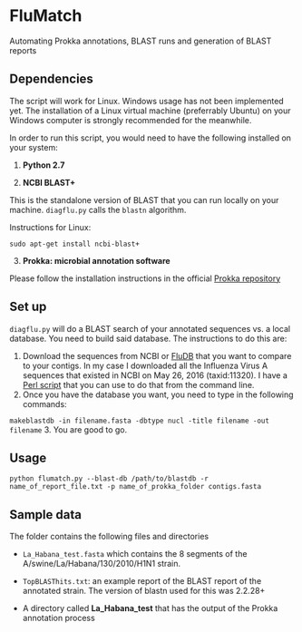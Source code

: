 # FluMatch
Automating Prokka annotations, BLAST runs and generation of BLAST reports

## Dependencies

The script will work for Linux. Windows usage has not been implemented yet. The installation of a Linux virtual machine (preferrably Ubuntu) on your Windows computer is strongly recommended for the meanwhile.

In order to run this script, you would need to have the following installed on your system:

1. __Python 2.7__

2. __NCBI BLAST+__
  
  This is the standalone version of BLAST that you can run locally on your machine. `diagflu.py` calls the `blastn` algorithm.

  Instructions for Linux:

  `sudo apt-get install ncbi-blast+`
  
3. __Prokka: microbial annotation software__
  
  Please follow the installation instructions in the official [Prokka repository](https://github.com/tseemann/prokka)
  
## Set up 

`diagflu.py` will do a BLAST search of your annotated sequences vs. a local database. You need to build said database. The instructions to do this are:

1. Download the sequences from NCBI or [FluDB](fludb.org) that you want to compare to your contigs. In my case I downloaded all the Influenza Virus A sequences that existed in NCBI on May 26, 2016 (taxid:11320). I have a [Perl script](https://gist.github.com/ropolomx/1155bf740716d488f83b6f905fc2327d) that you can use to do that from the command line.
2. Once you have the database you want, you need to type in the following commands:

  `makeblastdb -in filename.fasta -dbtype nucl -title filename -out filename`
3. You are good to go.

## Usage

`python flumatch.py --blast-db /path/to/blastdb -r name_of_report_file.txt -p name_of_prokka_folder contigs.fasta`

## Sample data

The folder contains the following files and directories 

* `La_Habana_test.fasta` which contains the 8 segments of the A/swine/La/Habana/130/2010/H1N1 strain.

* `TopBLASThits.txt`: an example report of the BLAST report of the annotated strain. The version of blastn used for this was 2.2.28+ 

* A directory called __La\_Habana\_test__ that has the output of the Prokka annotation process

